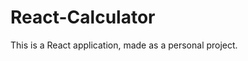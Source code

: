 <h1>React-Calculator</h1>
<p>This is a React application, made as a personal project.</p>
<a href="https://lovely-blini-3b4ba4.netlify.app/>live link for calculator</a>
#   R e a c t - c a l c u l a t o r 
 
 
